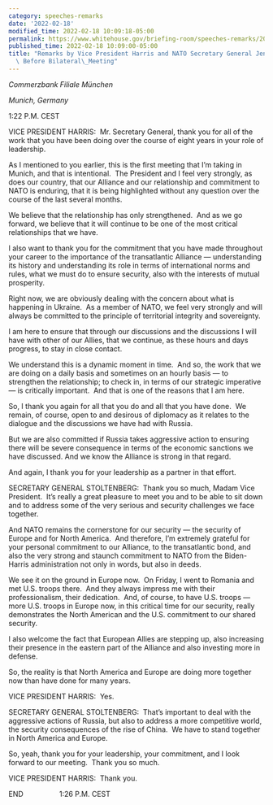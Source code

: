 ```yaml
---
category: speeches-remarks
date: '2022-02-18'
modified_time: 2022-02-18 10:09:18-05:00
permalink: https://www.whitehouse.gov/briefing-room/speeches-remarks/2022/02/18/remarks-by-vice-president-harris-and-nato-secretary-general-jens-stoltenberg-before-bilateral-meeting/
published_time: 2022-02-18 10:09:00-05:00
title: "Remarks by Vice President Harris and NATO Secretary General Jens Stoltenberg\
  \ Before Bilateral\_Meeting"
---
```

 
*Commerzbank Filiale München*

*Munich, Germany*

1:22 P.M. CEST  
  
VICE PRESIDENT HARRIS:  Mr. Secretary General, thank you for all of the
work that you have been doing over the course of eight years in your
role of leadership.   
  
As I mentioned to you earlier, this is the first meeting that I’m taking
in Munich, and that is intentional.  The President and I feel very
strongly, as does our country, that our Alliance and our relationship
and commitment to NATO is enduring, that it is being highlighted without
any question over the course of the last several months.  
  
We believe that the relationship has only strengthened.  And as we go
forward, we believe that it will continue to be one of the most critical
relationships that we have.   
  
I also want to thank you for the commitment that you have made
throughout your career to the importance of the transatlantic Alliance —
understanding its history and understanding its role in terms of
international norms and rules, what we must do to ensure security, also
with the interests of mutual prosperity.   
  
Right now, we are obviously dealing with the concern about what is
happening in Ukraine.  As a member of NATO, we feel very strongly and
will always be committed to the principle of territorial integrity and
sovereignty.   
  
I am here to ensure that through our discussions and the discussions I
will have with other of our Allies, that we continue, as these hours and
days progress, to stay in close contact.  
  
We understand this is a dynamic moment in time.  And so, the work that
we are doing on a daily basis and sometimes on an hourly basis — to
strengthen the relationship; to check in, in terms of our strategic
imperative — is critically important.  And that is one of the reasons
that I am here.  
  
So, I thank you again for all that you do and all that you have done. 
We remain, of course, open to and desirous of diplomacy as it relates to
the dialogue and the discussions we have had with Russia.   
  
But we are also committed if Russia takes aggressive action to ensuring
there will be severe consequence in terms of the economic sanctions we
have discussed. And we know the Alliance is strong in that regard.   
  
And again, I thank you for your leadership as a partner in that effort. 

SECRETARY GENERAL STOLTENBERG:  Thank you so much, Madam Vice
President.  It’s really a great pleasure to meet you and to be able to
sit down and to address some of the very serious and security challenges
we face together. 

And NATO remains the cornerstone for our security — the security of
Europe and for North America.  And therefore, I’m extremely grateful for
your personal commitment to our Alliance, to the transatlantic bond, and
also the very strong and staunch commitment to NATO from the
Biden-Harris administration not only in words, but also in deeds. 

We see it on the ground in Europe now.  On Friday, I went to Romania and
met U.S. troops there.  And they always impress me with their
professionalism, their dedication.  And, of course, to have U.S. troops
— more U.S. troops in Europe now, in this critical time for our
security, really demonstrates the North American and the U.S. commitment
to our shared security. 

I also welcome the fact that European Allies are stepping up, also
increasing their presence in the eastern part of the Alliance and also
investing more in defense.

So, the reality is that North America and Europe are doing more together
now than have done for many years. 

VICE PRESIDENT HARRIS:  Yes.

SECRETARY GENERAL STOLTENBERG:  That’s important to deal with the
aggressive actions of Russia, but also to address a more competitive
world, the security consequences of the rise of China.  We have to stand
together in North America and Europe. 

So, yeah, thank you for your leadership, your commitment, and I look
forward to our meeting.  Thank you so much.

VICE PRESIDENT HARRIS:  Thank you.

END                  1:26 P.M. CEST
